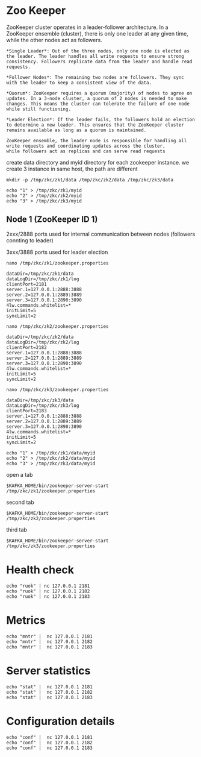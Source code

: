# Zoo Keeper

 ZooKeeper cluster operates in a leader-follower architecture. In a ZooKeeper ensemble (cluster), there is only one leader at any given time, while the other nodes act as followers.

 ```
*Single Leader*: Out of the three nodes, only one node is elected as the leader. The leader handles all write requests to ensure strong consistency. Followers replicate data from the leader and handle read requests.

*Follower Nodes*: The remaining two nodes are followers. They sync with the leader to keep a consistent view of the data.

*Quorum*: ZooKeeper requires a quorum (majority) of nodes to agree on updates. In a 3-node cluster, a quorum of 2 nodes is needed to make changes. This means the cluster can tolerate the failure of one node while still functioning.

*Leader Election*: If the leader fails, the followers hold an election to determine a new leader. This ensures that the ZooKeeper cluster remains available as long as a quorum is maintained.
```

```
ZooKeeper ensemble, the leader node is responsible for handling all write requests and coordinating updates across the cluster,
while followers act as replicas and can serve read requests

```

create data directory and myid directory for each zookeeper instance. we create 3 instance in same host, the path are different

```
mkdir -p /tmp/zkc/zk1/data /tmp/zkc/zk2/data /tmp/zkc/zk3/data

echo "1" > /tmp/zkc/zk1/myid
echo "2" > /tmp/zkc/zk2/myid
echo "3" > /tmp/zkc/zk3/myid
```

## Node 1 (ZooKeeper ID 1)

2xxx/2888 ports used for internal communication between nodes (followers connting to leader)

3xxx/3888 ports used for leader election

```
nano /tmp/zkc/zk1/zookeeper.properties
```
```
dataDir=/tmp/zkc/zk1/data
dataLogDir=/tmp/zkc/zk1/log
clientPort=2181
server.1=127.0.0.1:2888:3888
server.2=127.0.0.1:2889:3889
server.3=127.0.0.1:2890:3890
4lw.commands.whitelist=*
initLimit=5
syncLimit=2
```

```
nano /tmp/zkc/zk2/zookeeper.properties
```

```
dataDir=/tmp/zkc/zk2/data
dataLogDir=/tmp/zkc/zk2/log
clientPort=2182
server.1=127.0.0.1:2888:3888
server.2=127.0.0.1:2889:3889
server.3=127.0.0.1:2890:3890
4lw.commands.whitelist=*
initLimit=5
syncLimit=2
```

```
nano /tmp/zkc/zk3/zookeeper.properties
```

```
dataDir=/tmp/zkc/zk3/data
dataLogDir=/tmp/zkc/zk3/log
clientPort=2183
server.1=127.0.0.1:2888:3888
server.2=127.0.0.1:2889:3889
server.3=127.0.0.1:2890:3890
4lw.commands.whitelist=*
initLimit=5
syncLimit=2
```

```
echo "1" > /tmp/zkc/zk1/data/myid
echo "2" > /tmp/zkc/zk2/data/myid
echo "3" > /tmp/zkc/zk3/data/myid
```

open a tab
```
$KAFKA_HOME/bin/zookeeper-server-start /tmp/zkc/zk1/zookeeper.properties
```

second tab
```
$KAFKA_HOME/bin/zookeeper-server-start /tmp/zkc/zk2/zookeeper.properties
```

third tab
```
$KAFKA_HOME/bin/zookeeper-server-start /tmp/zkc/zk3/zookeeper.properties
```

# Health check
```
echo "ruok" | nc 127.0.0.1 2181
echo "ruok" | nc 127.0.0.1 2182
echo "ruok" | nc 127.0.0.1 2183
```

# Metrics
```
echo "mntr" |  nc 127.0.0.1 2181
echo "mntr" |  nc 127.0.0.1 2182
echo "mntr" |  nc 127.0.0.1 2183
```

# Server statistics
```
echo "stat" |  nc 127.0.0.1 2181
echo "stat" |  nc 127.0.0.1 2182
echo "stat" |  nc 127.0.0.1 2183
```

# Configuration details
```
echo "conf" |  nc 127.0.0.1 2181
echo "conf" |  nc 127.0.0.1 2182
echo "conf" |  nc 127.0.0.1 2183  
```
